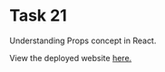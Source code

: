 # Task 21

Understanding Props concept in React. 

View the deployed website [here.](https://main--teal-kleicha-f81ee6.netlify.app/)

